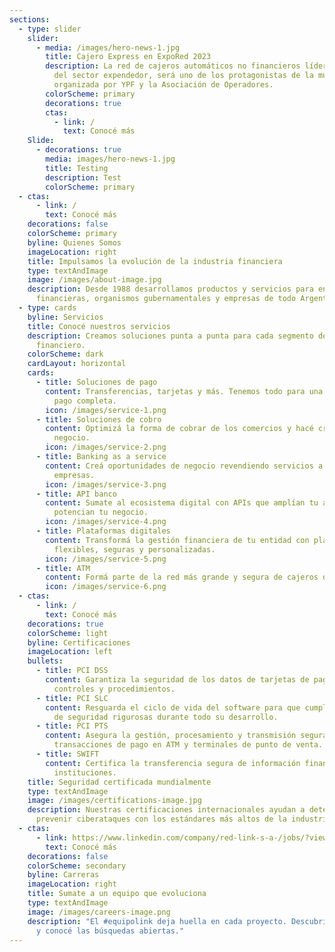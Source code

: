 ```yaml
---
sections:
  - type: slider
    slider:
      - media: /images/hero-news-1.jpg
        title: Cajero Express en ExpoRed 2023
        description: La red de cajeros automáticos no financieros líder en el mercado
          del sector expendedor, será uno de los protagonistas de la muestra
          organizada por YPF y la Asociación de Operadores.
        colorScheme: primary
        decorations: true
        ctas:
          - link: /
            text: Conocé más
    Slide:
      - decorations: true
        media: images/hero-news-1.jpg
        title: Testing
        description: Test
        colorScheme: primary
  - ctas:
      - link: /
        text: Conocé más
    decorations: false
    colorScheme: primary
    byline: Quienes Somos
    imageLocation: right
    title: Impulsamos la evolución de la industria financiera
    type: textAndImage
    image: /images/about-image.jpg
    description: Desde 1988 desarrollamos productos y servicios para entidades
      financieras, organismos gubernamentales y empresas de todo Argentina.
  - type: cards
    byline: Servicios
    title: Conocé nuestros servicios
    description: Creamos soluciones punta a punta para cada segmento del ecosistema
      financiero.
    colorScheme: dark
    cardLayout: horizontal
    cards:
      - title: Soluciones de pago
        content: Transferencias, tarjetas y más. Tenemos todo para una experiencia de
          pago completa.
        icon: /images/service-1.png
      - title: Soluciones de cobro
        content: Optimizá la forma de cobrar de los comercios y hacé crecer cada
          negocio.
        icon: /images/service-2.png
      - title: Banking as a service
        content: Creá oportunidades de negocio revendiendo servicios a otros bancos y
          empresas.
        icon: /images/service-3.png
      - title: API banco
        content: Sumate al ecosistema digital con APIs que amplían tu alcance y
          potencian tu negocio.
        icon: /images/service-4.png
      - title: Plataformas digitales
        content: Transformá la gestión financiera de tu entidad con plataformas
          flexibles, seguras y personalizadas.
        icon: /images/service-5.png
      - title: ATM
        content: Formá parte de la red más grande y segura de cajeros de todo el país.
        icon: /images/service-6.png
  - ctas:
      - link: /
        text: Conocé más
    decorations: true
    colorScheme: light
    byline: Certificaciones
    imageLocation: left
    bullets:
      - title: PCI DSS
        content: Garantiza la seguridad de los datos de tarjetas de pago con estrictos
          controles y procedimientos.
      - title: PCI SLC
        content: Resguarda el ciclo de vida del software para que cumpla con prácticas
          de seguridad rigurosas durante todo su desarrollo.
      - title: PCI PTS
        content: Asegura la gestión, procesamiento y transmisión segura del PIN en
          transacciones de pago en ATM y terminales de punto de venta.
      - title: SWIFT
        content: Certifica la transferencia segura de información financiera entre
          instituciones.
    title: Seguridad certificada mundialmente
    type: textAndImage
    image: /images/certifications-image.jpg
    description: Nuestras certificaciones internacionales ayudan a detectar y
      prevenir ciberataques con los estándares más altos de la industria.
  - ctas:
      - link: https://www.linkedin.com/company/red-link-s-a-/jobs/?viewAsMember=true
        text: Conocé más
    decorations: false
    colorScheme: secondary
    byline: Carreras
    imageLocation: right
    title: Sumate a un equipo que evoluciona
    type: textAndImage
    image: /images/careers-image.png
    description: "El #equipolink deja huella en cada proyecto. Descubrí nuestro ADN
      y conocé las búsquedas abiertas."
---
```

